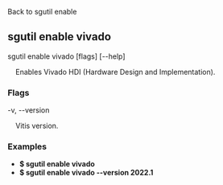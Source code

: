 Back to sgutil enable


## sgutil enable vivado

sgutil enable vivado [flags] [--help]

  &nbsp; &nbsp; Enables Vivado HDI (Hardware Design and Implementation).


### Flags
-v, --version 

  &nbsp; &nbsp; Vitis version.


### Examples
* **$ sgutil enable vivado**
* **$ sgutil enable vivado --version 2022.1**
